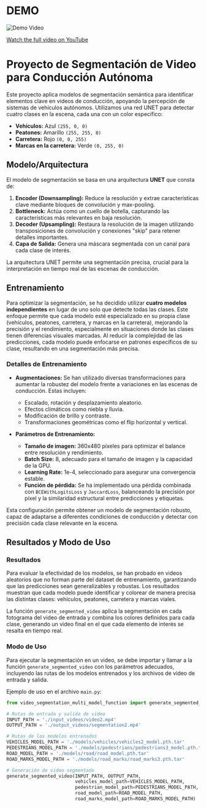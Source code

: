 # DEMO

![Demo Video](./demo_video.gif)

[Watch the full video on YouTube](https://youtu.be/qO9DAAGrzR4)

# Proyecto de Segmentación de Video para Conducción Autónoma

Este proyecto aplica modelos de segmentación semántica para identificar elementos clave en videos de conducción, apoyando la percepción de sistemas de vehículos autónomos. Utilizamos una red UNET para detectar cuatro clases en la escena, cada una con un color específico:

- **Vehículos:** Azul `(255, 0, 0)`
- **Peatones:** Amarillo `(255, 255, 0)`
- **Carretera:** Rojo `(0, 0, 255)`
- **Marcas en la carretera:** Verde `(0, 255, 0)`

## Modelo/Arquitectura

El modelo de segmentación se basa en una arquitectura **UNET** que consta de:

1. **Encoder (Downsampling):** Reduce la resolución y extrae características clave mediante bloques de convolución y max-pooling.
2. **Bottleneck:** Actúa como un cuello de botella, capturando las características más relevantes en baja resolución.
3. **Decoder (Upsampling):** Restaura la resolución de la imagen utilizando transposiciones de convolución y conexiones "skip" para retener detalles importantes.
4. **Capa de Salida:** Genera una máscara segmentada con un canal para cada clase de interés.

La arquitectura UNET permite una segmentación precisa, crucial para la interpretación en tiempo real de las escenas de conducción.

## Entrenamiento

Para optimizar la segmentación, se ha decidido utilizar **cuatro modelos independientes** en lugar de uno solo que detecte todas las clases. Este enfoque permite que cada modelo esté especializado en su propia clase (vehículos, peatones, carretera, y marcas en la carretera), mejorando la precisión y el rendimiento, especialmente en situaciones donde las clases tienen diferencias visuales marcadas. Al reducir la complejidad de las predicciones, cada modelo puede enfocarse en patrones específicos de su clase, resultando en una segmentación más precisa.

### Detalles de Entrenamiento

- **Augmentaciones:** Se han utilizado diversas transformaciones para aumentar la robustez del modelo frente a variaciones en las escenas de conducción. Estas incluyen:
  - Escalado, rotación y desplazamiento aleatorio.
  - Efectos climáticos como niebla y lluvia.
  - Modificación de brillo y contraste.
  - Transformaciones geométricas como el flip horizontal y vertical.

- **Parámetros de Entrenamiento:**
  - **Tamaño de imagen:** 360x480 píxeles para optimizar el balance entre resolución y rendimiento.
  - **Batch Size:** 8, adecuado para el tamaño de imagen y la capacidad de la GPU.
  - **Learning Rate:** 1e-4, seleccionado para asegurar una convergencia estable.
  - **Función de pérdida:** Se ha implementado una pérdida combinada con `BCEWithLogitsLoss` y `JaccardLoss`, balanceando la precisión por píxel y la similaridad estructural entre predicciones y etiquetas.

Esta configuración permite obtener un modelo de segmentación robusto, capaz de adaptarse a diferentes condiciones de conducción y detectar con precisión cada clase relevante en la escena.
## Resultados y Modo de Uso

### Resultados

Para evaluar la efectividad de los modelos, se han probado en videos aleatorios que no forman parte del dataset de entrenamiento, garantizando que las predicciones sean generalizables y robustas. Los resultados muestran que cada modelo puede identificar y colorear de manera precisa las distintas clases: vehículos, peatones, carretera y marcas viales.

La función `generate_segmented_video` aplica la segmentación en cada fotograma del video de entrada y combina los colores definidos para cada clase, generando un video final en el que cada elemento de interés se resalta en tiempo real.

### Modo de Uso

Para ejecutar la segmentación en un video, se debe importar y llamar a la función `generate_segmented_video` con los parámetros adecuados, incluyendo las rutas de los modelos entrenados y los archivos de video de entrada y salida.

Ejemplo de uso en el archivo `main.py`:

```python
from video_segmentation_multi_model_function import generate_segmented_video

# Rutas de entrada y salida de video
INPUT_PATH = './input_videos/video2.mp4'
OUTPUT_PATH = './output_videos/segmentation2.mp4'

# Rutas de los modelos entrenados
VEHICLES_MODEL_PATH = './models/vehicles/vehicles2_model.pth.tar'
PEDESTRIANS_MODEL_PATH = './models/pedestrians/pedestrians3_model.pth.tar'
ROAD_MODEL_PATH = './models/road/road_model.pth.tar'
ROAD_MARKS_MODEL_PATH = './models/road_marks/road_marks3.pth.tar'

# Generación de video segmentado
generate_segmented_video(INPUT_PATH, OUTPUT_PATH,
                         vehicles_model_path=VEHICLES_MODEL_PATH,
                         pedestrian_model_path=PEDESTRIANS_MODEL_PATH,
                         road_model_path=ROAD_MODEL_PATH,
                         road_marks_model_path=ROAD_MARKS_MODEL_PATH)
